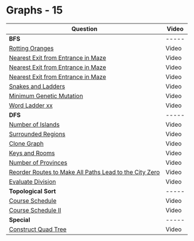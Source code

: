 # Graphs - 15

| Question                                                                                                                                       | Video |
| ---------------------------------------------------------------------------------------------------------------------------------------------- | ----- |
| **BFS**                                                                                                                                        | ----- |
| [Rotting Oranges](https://leetcode.com/problems/rotting-oranges)                                                                               | Video |
| [Nearest Exit from Entrance in Maze](https://leetcode.com/problems/nearest-exit-from-entrance-in-maze)                                         | Video |
| [Nearest Exit from Entrance in Maze](https://leetcode.com/problems/nearest-exit-from-entrance-in-maze)                                         | Video |
| [Nearest Exit from Entrance in Maze](https://leetcode.com/problems/nearest-exit-from-entrance-in-maze)                                         | Video |
| [Snakes and Ladders](https://leetcode.com/problems/snakes-and-ladders)                                                                         | Video |
| [Minimum Genetic Mutation](https://leetcode.com/problems/minimum-genetic-mutation)                                                             | Video |
| [Word Ladder xx](https://leetcode.com/problems/word-ladder)                                                                                    | Video |
| **DFS**                                                                                                                                        | ----- |
| [Number of Islands](https://leetcode.com/problems/number-of-islands)                                                                           | Video |
| [Surrounded Regions](https://leetcode.com/problems/surrounded-regions)                                                                         | Video |
| [Clone Graph](https://leetcode.com/problems/clone-graph)                                                                                       | Video |
| [Keys and Rooms](https://leetcode.com/problems/keys-and-rooms)                                                                                 | Video |
| [Number of Provinces](https://leetcode.com/problems/number-of-provinces)                                                                       | Video |
| [Reorder Routes to Make All Paths Lead to the City Zero](https://leetcode.com/problems/reorder-routes-to-make-all-paths-lead-to-the-city-zero) | Video |
| [Evaluate Division](https://leetcode.com/problems/evaluate-division)                                                                           | Video |
| **Topological Sort**                                                                                                                           | ----- |
| [Course Schedule](https://leetcode.com/problems/course-schedule)                                                                               | Video |
| [Course Schedule II](https://leetcode.com/problems/course-schedule-ii)                                                                         | Video |
| **Special**                                                                                                                                    | ----- |
| [Construct Quad Tree](https://leetcode.com/problems/construct-quad-tree)                                                                       | Video |
